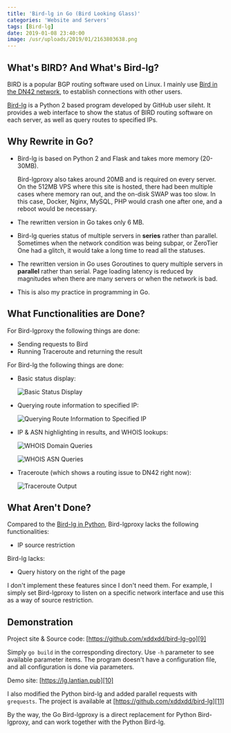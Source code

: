 ```yaml
---
title: 'Bird-lg in Go (Bird Looking Glass)'
categories: 'Website and Servers'
tags: [Bird-lg]
date: 2019-01-08 23:40:00
image: /usr/uploads/2019/01/2163803638.png
---
```


What's BIRD? And What's Bird-lg?
--------------------------------

BIRD is a popular BGP routing software used on Linux. I mainly use [Bird in the DN42 network][1], to establish connections with other users.

[Bird-lg][2] is a Python 2 based program developed by GitHub user sileht. It provides a web interface to show the status of BIRD routing software on each server, as well as query routes to specified IPs.

Why Rewrite in Go?
------------------

- Bird-lg is based on Python 2 and Flask and takes more memory (20-30MB).

  Bird-lgproxy also takes around 20MB and is required on every server. On the 512MB VPS where this site is hosted, there had been multiple cases where memory ran out, and the on-disk SWAP was too slow. In this case, Docker, Nginx, MySQL, PHP would crash one after one, and a reboot would be necessary.

- The rewritten version in Go takes only 6 MB.

- Bird-lg queries status of multiple servers in **series** rather than parallel. Sometimes when the network condition was being subpar, or ZeroTier One had a glitch, it would take a long time to read all the statuses.

- The rewritten version in Go uses Goroutines to query multiple servers in **parallel** rather than serial. Page loading latency is reduced by magnitudes when there are many servers or when the network is bad.

- This is also my practice in programming in Go.

What Functionalities are Done?
------------------------------

For Bird-lgproxy the following things are done:

- Sending requests to Bird
- Running Traceroute and returning the result

For Bird-lg the following things are done:

- Basic status display:

  ![Basic Status Display][3]

- Querying route information to specified IP:

  ![Querying Route Information to Specified IP][4]

- IP & ASN highlighting in results, and WHOIS lookups:

  ![WHOIS Domain Queries][5]

  ![WHOIS ASN Queries][6]

- Traceroute (which shows a routing issue to DN42 right now):

  ![Traceroute Output][7]

What Aren't Done?
-----------------

Compared to the [Bird-lg in Python][8], Bird-lgproxy lacks the following functionalities:

- IP source restriction

Bird-lg lacks:

- Query history on the right of the page

I don't implement these features since I don't need them. For example, I simply set Bird-lgproxy to listen on a specific network interface and use this as a way of source restriction.

Demonstration
-------------

Project site & Source code: [https://github.com/xddxdd/bird-lg-go][9]

Simply `go build` in the corresponding directory. Use `-h` parameter to see available parameter items. The program doesn't have a configuration file, and all configuration is done via parameters.

Demo site: [https://lg.lantian.pub][10]

I also modified the Python bird-lg and added parallel requests with `grequests`. The project is available at [https://github.com/xddxdd/bird-lg][11]

By the way, the Go Bird-lgproxy is a direct replacement for Python Bird-lgproxy, and can work together with the Python Bird-lg.

  [1]: /article/modify-website/join-dn42-experimental-network.lantian
  [2]: https://github.com/sileht/bird-lg
  [3]: /usr/uploads/2019/01/2163803638.png
  [4]: /usr/uploads/2019/01/3361004803.png
  [5]: /usr/uploads/2019/01/2074591260.png
  [6]: /usr/uploads/2019/01/1327536764.png
  [7]: /usr/uploads/2019/01/408903664.png
  [8]: https://github.com/sileht/bird-lg
  [9]: https://github.com/xddxdd/bird-lg-go
  [10]: https://lg.lantian.pub
  [11]: https://github.com/xddxdd/bird-lg
